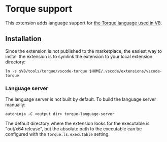 # Torque support

This extension adds language support for [the Torque language used in V8](https://v8.dev/docs/torque).

## Installation

Since the extension is not published to the marketplace, the easiest way to
install the extension is to symlink the extension to your local extension
directory:

```
ln -s $V8/tools/torque/vscode-torque $HOME/.vscode/extensions/vscode-torque
```

### Language server

The language server is not built by default. To build the language server manually:

```
autoninja -C <output dir> torque-language-server
```

The default directory where the extension looks for the executable is "out/x64.release",
but the absolute path to the executable can be configured with the `torque.ls.executable`
setting.
